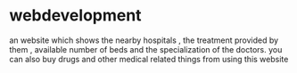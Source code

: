 # webdevelopment
an website which shows the nearby hospitals , the treatment provided by them , available number of beds and the specialization of the doctors. you can also buy drugs and other medical related things from using this website
